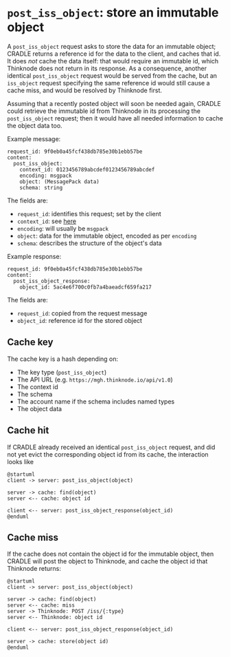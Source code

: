 # `post_iss_object`: store an immutable object
A `post_iss_object` request asks to store the data for an immutable object;
CRADLE returns a reference id for the data to the client, and caches that id.
It does *not* cache the data itself: that would require an immutable id,
which Thinknode does not return in its response.
As a consequence, another identical `post_iss_object` request
would be served from the cache, but an `iss_object` request specifying
the same reference id would still cause a cache miss, and would be resolved
by Thinknode first.

Assuming that a recently posted object will soon be needed
again, CRADLE could retrieve the immutable id from Thinknode in its processing the
`post_iss_object` request; then it would have all needed information to
cache the object data too.

Example message:

```
request_id: 9f0eb0a45fcf438db785e30b1ebb57be
content:
  post_iss_object:
    context_id: 0123456789abcdef0123456789abcdef
    encoding: msgpack
    object: (MessagePack data)
    schema: string
```

The fields are:

* `request_id`: identifies this request; set by the client
* `context_id`: see [here](data.md)
* `encoding`: will usually be `msgpack`
* `object`: data for the immutable object, encoded as per `encoding`
* `schema`: describes the structure of the object's data

Example response:

```
request_id: 9f0eb0a45fcf438db785e30b1ebb57be
content:
  post_iss_object_response:
    object_id: 5ac4e6f700c0fb7a4baeadcf659fa217
```

The fields are:

* `request_id`: copied from the request message
* `object_id`: reference id for the stored object


## Cache key
The cache key is a hash depending on:

* The key type (`post_iss_object`)
* The API URL (e.g. `https://mgh.thinknode.io/api/v1.0`)
* The context id
* The schema
* The account name if the schema includes named types
* The object data


## Cache hit
If CRADLE already received an identical `post_iss_object` request, and did not yet
evict the corresponding object id from its cache,
the interaction looks like

```plantuml
@startuml
client -> server: post_iss_object(object)

server -> cache: find(object)
server <-- cache: object id

client <-- server: post_iss_object_response(object_id)
@enduml
```

## Cache miss
If the cache does not contain the object id for the immutable object,
then CRADLE will post the object to Thinknode, and cache the object id that Thinknode returns:

```plantuml
@startuml
client -> server: post_iss_object(object)

server -> cache: find(object)
server <-- cache: miss
server -> Thinknode: POST /iss/{:type}
server <-- Thinknode: object id

client <-- server: post_iss_object_response(object_id)

server -> cache: store(object id)
@enduml
```
